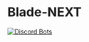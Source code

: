 # Blade-NEXT
[![Discord Bots](https://discordbots.org/api/widget/447211129257721856.svg)](https://discordbots.org/bot/447211129257721856)
